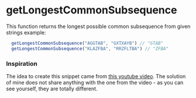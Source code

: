# getLongestCommonSubsequence

This function returns the longest possible common subsequence from given strings
example:

```javascript
  getLongestCommonSubsequence("AGGTAB", "GXTXAYB") // "GTAB"
  getLongestCommonSubsequence("KLAZFBA", "RRZFLTBA") // "ZFBA"
```

### Inspiration

The idea to create this snippet came from [this youtube video](https://www.youtube.com/watch?v=10WnvBk9sZc).
The solution of mine does not share anything with the one from the video - as you can see yourself, they are totally different.
